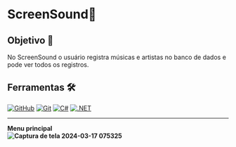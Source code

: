 </h1>
<h1>
   <span>ScreenSound🎵</span>
</h1>

 ## Objetivo 🎯
 No ScreenSound o usuário registra músicas e artistas no banco de dados e pode ver todos os registros.

## Ferramentas 🛠️
[![GitHub](https://img.shields.io/badge/GitHub-000?style=for-the-badge&logo=github&logoColor=30A3DC)](https://docs.github.com/)
[![Git](https://img.shields.io/badge/Git-000?style=for-the-badge&logo=git&logoColor=E94D5F)](https://git-scm.com/doc)
[![C#](https://img.shields.io/badge/C%23-239120?style=for-the-badge&logo=c-sharp&logoColor=white)](https://git-scm.com/doc)
[![.NET](https://img.shields.io/badge/.NET-512BD4?style=for-the-badge&logo=dotnet&logoColor=white)](https://git-scm.com/doc)



---
<b>Menu principal <br>
![Captura de tela 2024-03-17 075325](https://github.com/Rebecavitoria45/Projeto-ScreenSound/assets/117654851/1d2d33f0-2e74-44c3-aa59-232f60f40bd1)










